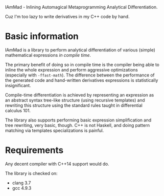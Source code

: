 IAmMad - Inlining Automagical Metaprogramming Analytical Differentiation.

Cuz I'm too lazy to write derivatives in my C++ code by hand.

# Basic information

IAmMad is a library to perform analytical differentiation of various (simple)
mathematical expressions _in compile time_.

The primary benefit of doing so in compile time is the compiler being able to
inline the whole expression and perform aggressive optimizations (especially
with `-ffast-math`). The difference between the performance of the generated
code and hand-written derivatives expressions is statistically insignificant.

Compile-time differentiation is achieved by representing an expression as an
abstract syntax tree-like structure (using recursive templates) and rewriting
this structure using the standard rules taught in differential calculus 101.

The library also supports performing basic expression simplification and tree
rewriting, very basic, though. C++ is not Haskell, and doing pattern matching
via templates specializations is painful.

# Requirements

Any decent compiler with C++14 support would do.

The library is checked on:
* clang 3.7
* gcc 4.9.3
